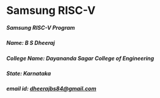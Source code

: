 # Samsung RISC-V
##### Samsung RISC-V Program
##### Name: B S Dheeraj
##### College Name: Dayananda Sagar College of Engineering
##### State: Karnataka
##### email id: dheerajbs84@gmail.com
